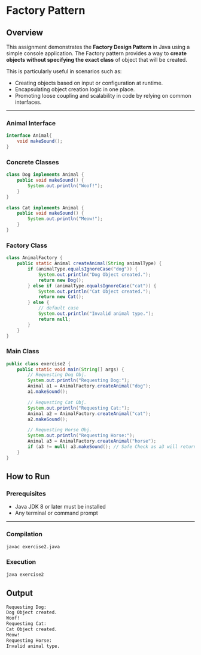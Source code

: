 # Factory Pattern

## Overview

This assignment demonstrates the **Factory Design Pattern** in Java using a simple console application. The Factory pattern provides a way to **create objects without specifying the exact class** of object that will be created.

This is particularly useful in scenarios such as:
- Creating objects based on input or configuration at runtime.
- Encapsulating object creation logic in one place.
- Promoting loose coupling and scalability in code by relying on common interfaces.

---

### Animal Interface

```java
interface Animal{
    void makeSound();
}
```

### Concrete Classes

```java
class Dog implements Animal {
    public void makeSound() {
        System.out.println("Woof!");
    }
}

class Cat implements Animal {
    public void makeSound() {
        System.out.println("Meow!");
    }
}
```

### Factory Class

```java
class AnimalFactory {
    public static Animal createAnimal(String animalType) {
        if (animalType.equalsIgnoreCase("dog")) {
            System.out.println("Dog Object created.");
            return new Dog();
        } else if (animalType.equalsIgnoreCase("cat")) {
            System.out.println("Cat Object created.");
            return new Cat();
        } else {
            // default case
            System.out.println("Invalid animal type.");
            return null;
        }
    }
}
```

### Main Class
```java
public class exercise2 {
    public static void main(String[] args) {
        // Requesting Dog Obj.
        System.out.println("Requesting Dog:");
        Animal a1 = AnimalFactory.createAnimal("dog");
        a1.makeSound();

        // Requesting Cat Obj.
        System.out.println("Requesting Cat:");  
        Animal a2 = AnimalFactory.createAnimal("cat");
        a2.makeSound();

        // Requesting Horse Obj.
        System.out.println("Requesting Horse:");  
        Animal a3 = AnimalFactory.createAnimal("horse");
        if (a3 != null) a3.makeSound(); // Safe Check as a3 will return null
    }
}
```

## How to Run
### Prerequisites
- Java JDK 8 or later must be installed
- Any terminal or command prompt

---

### Compilation

```bash
javac exercise2.java
```

### Execution
```bash
java exercise2
```

## Output
```bash
Requesting Dog:
Dog Object created.
Woof!
Requesting Cat:
Cat Object created.
Meow!
Requesting Horse:
Invalid animal type.
```